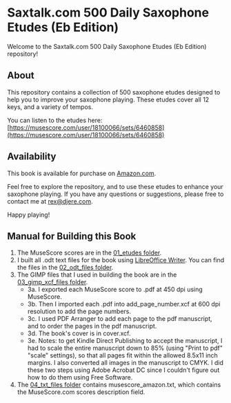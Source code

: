 # Saxtalk.com 500 Daily Saxophone Etudes (Eb Edition)

Welcome to the Saxtalk.com 500 Daily Saxophone Etudes (Eb Edition) repository!

## About

This repository contains a collection of 500 saxophone etudes designed to help you to improve your saxophone playing. These etudes cover all 12 keys, and a variety of tempos.

You can listen to the etudes here:
[https://musescore.com/user/18100066/sets/6460858](https://musescore.com/user/18100066/sets/6460858)

## Availability

This book is available for purchase on [Amazon.com](https://www.amazon.com/dp/B0CN9P393K/).

Feel free to explore the repository, and to use these etudes to enhance your saxophone playing. If you have any questions or suggestions, please free to contact me at rex@djere.com.

Happy playing!

## Manual for Building this Book

1. The MuseScore scores are in the [01_etudes folder](https://github.com/RexDjere/500_Daily_Saxophone_Etudes/tree/main/01_etudes).
2. I built all .odt text files for the book using [LibreOffice Writer](https://libreoffice.org).
You can find the files in the [02_odt_files folder](https://github.com/RexDjere/500_Daily_Saxophone_Etudes/tree/main/02_odt_files).
3. The GIMP files that I used in building the book are in the [03_gimp_xcf_files folder](https://github.com/RexDjere/500_Daily_Saxophone_Etudes/tree/main/03_gimp_xcf_files).
	- 3a. I exported each MuseScore score to .pdf at 450 dpi using MuseScore. 
	- 3b. Then I imported each .pdf into add_page_number.xcf at 600 dpi resolution to add the page numbers. 
	- 3c. I used PDF Arranger to add each page to the pdf manuscript, and to order the pages in the pdf manuscript.
	- 3d. The book's cover is in cover.xcf.
	- 3e. Notes: to get Kindle Direct Publishing to accept the manuscript, I had to scale the entire manuscript down to 85% (using "Print to pdf" "scale" settings), so that all pages fit within the allowed 8.5x11 inch margins. I also converted all images in the manuscript to CMYK. I did these two steps using Adobe Acrobat DC since I couldn't figure out how to do them using Free Software.
4. The [04_txt_files folder](https://github.com/RexDjere/500_Daily_Saxophone_Etudes/tree/main/04_txt_files) contains musescore_amazon.txt, which contains the MuseScore.com scores description field.




